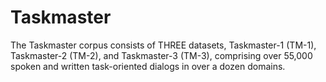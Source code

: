 # Taskmaster

The Taskmaster corpus consists of THREE datasets, Taskmaster-1 (TM-1), Taskmaster-2 (TM-2), and Taskmaster-3 (TM-3), comprising over 55,000 spoken and written task-oriented dialogs in over a dozen domains.
